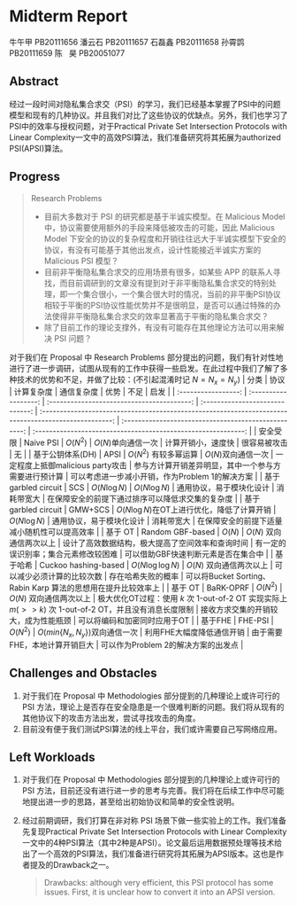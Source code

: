 # Midterm Report
牛午甲 PB20111656
潘云石 PB20111657
石磊鑫 PB20111658
孙霄鹍 PB20111659
陈&nbsp;&nbsp;&nbsp;昊 PB20051077

## Abstract
经过一段时间对隐私集合求交（PSI）的学习，我们已经基本掌握了PSI中的问题模型和现有的几种协议。并且我们对比了这些协议的优缺点。另外，我们也学习了PSI中的效率与授权问题，对于Practical Private Set Intersection Protocols with Linear Complexity一文中的高效PSI算法，我们准备研究将其拓展为authorized PSI(APSI)算法。

## Progress
> Research Problems
> - 目前大多数对于 PSI 的研究都是基于半诚实模型。在 Malicious Model 中，协议需要使用额外的手段来降低被攻击的可能，因此 Malicious Model 下安全的协议的复杂程度和开销往往远大于半诚实模型下安全的协议，有没有可能基于其他出发点，设计性能接近半诚实方案的 Malicious PSI 模型？
> - 目前非平衡隐私集合求交的应用场景有很多，如某些 APP 的联系人寻找，而目前调研到的文章没有提到对于非平衡隐私集合求交的特别处理，即一个集合很小，一个集合很大时的情况，当前的非平衡PSI协议相较于平衡的PSI协议性能优势并不是很明显，是否可以通过特殊的办法使得非平衡隐私集合求交的效率显著高于平衡的隐私集合求交？
> - 除了目前工作的理论支撑外，有没有可能存在其他理论方法可以用来解决 PSI 问题？

对于我们在 Proposal 中 Research Problems 部分提出的问题，我们有针对性地进行了进一步调研，试图从现有的工作中获得一些启发。在此过程中我们了解了多种技术的优势和不足，并做了比较：(不引起混淆时记 $N=N_x=N_y$)
|        分类         |         协议         |                 计算复杂度                 |           通信复杂度            |                                                 优势                                                 |                         不足                         |                             启发                              |
| :-----------------: | :------------------: | :----------------------------------------: | :-----------------------------: | :--------------------------------------------------------------------------------------------------: | :--------------------------------------------------: | :-----------------------------------------------------------: |
|      安全受限       |      Naive PSI       |                  $O(N^2)$                  |       $O(N)$单向通信一次        |                                          计算开销小，速度快                                          |                     很容易被攻击                     |                              无                               |
|  基于公钥体系(DH)   |         APSI         |           $O(N^2)$ 有较多幂运算            |       $O(N)$双向通信一次        |                                  一定程度上抵御malicious party攻击                                   | 参与方计算开销差异明显，其中一个参与方需要进行预计算 |        可以考虑进一步减小开销，作为Problem 1的解决方案        |
| 基于garbled circuit |         SCS          |                $O(N\log N)$                |          $O(N\log N)$           |                                       通用协议，易于模块化设计                                       |                      消耗带宽大                      |       在保障安全的前提下通过排序可以降低求交集的复杂度        |
| 基于garbled circuit |       GMW+SCS        | $O(N\log N)$在OT上进行优化，降低了计算开销 |          $O(N\log N)$           |                                       通用协议，易于模块化设计                                       |                      消耗带宽大                      |         在保障安全的前提下适量减小随机性可以提高效率          |
|       基于 OT       |   Random GBF-based   |                   $O(N)$                   |  $O(N)$      双向通信两次以上   |                           设计了高效数据结构，极大提高了空间效率和查询时间                           |         有一定的误识别率；集合元素修改较困难         |              可以借助GBF快速判断元素是否在集合中              |
|      基于哈希       | Cuckoo hashing-based |              $O(N\log\log N)$              |  $O(N)$       双向通信两次以上  |                                      可以减少必须计算的比较次数                                      |                  存在哈希失败的概率                  | 可以将Bucket Sorting、Rabin Karp 算法的思想用在提升比较效率上 |
|       基于 OT       |      BaRK-OPRF       |                  $O(N^2)$                  |     $O(N)$ 双向通信两次以上     | 极大优化OT过程：使用 $k$ 次 1-out-of-2 OT 实现实际上 $m(>>k)$ 次 1-out-of-2 OT，并且没有消息长度限制 |         接收方求交集的开销较大，成为性能瓶颈         |                 可以将编码和加密同时应用于OT                  |
|       基于FHE       |       FHE-PSI        |                  $O(N^2)$                  | $O(min\{N_x,N_y\})$双向通信一次 |                                      利用FHE大幅度降低通信开销                                       |            由于需要FHE，本地计算开销巨大             |              可以作为Problem 2的解决方案的出发点              |



## Challenges and Obstacles
1. 对于我们在 Proposal 中 Methodologies 部分提到的几种理论上或许可行的 PSI 方法，理论上是否存在安全隐患是一个很难判断的问题。我们将从现有的其他协议下的攻击方法出发，尝试寻找攻击的角度。
2. 目前没有便于我们测试PSI算法的线上平台，我们或许需要自己写网络应用。

## Left Workloads
1. 对于我们在 Proposal 中 Methodologies 部分提到的几种理论上或许可行的 PSI 方法，目前还没有进行进一步的思考与完善。我们将在后续工作中尽可能地提出进一步的思路，甚至给出初始协议和简单的安全性说明。
2. 经过前期调研，我们打算在非对称 PSI 场景下做一些实验上的工作。我们准备先复现Practical Private Set Intersection Protocols with Linear Complexity一文中的4种PSI算法（其中2种是APSI）。论文最后运用数据预处理等技术给出了一个高效的PSI算法，我们准备进行研究将其拓展为APSI版本。这也是作者提及的Drawback之一。

    > Drawbacks: although very efficient, this PSI protocol has some issues. First, it is unclear how to convert it into an APSI version.

